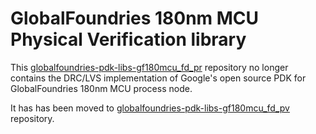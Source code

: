 GlobalFoundries 180nm MCU Physical Verification library
=======================================================

This [globalfoundries-pdk-libs-gf180mcu_fd_pr](https://github.com/mabrains/globalfoundries-pdk-libs-gf180mcu_fd_pr) repository no longer contains the DRC/LVS implementation of Google's open source PDK for GlobalFoundries 180nm MCU process node.

It has has been moved to [globalfoundries-pdk-libs-gf180mcu_fd_pv](https://github.com/efabless/globalfoundries-pdk-libs-gf180mcu_fd_pv) repository.
